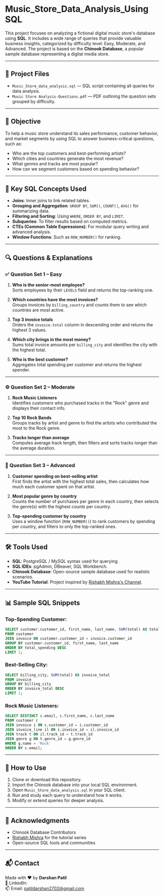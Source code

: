 # Music_Store_Data_Analysis_Using SQL

This project focuses on analyzing a fictional digital music store's database using **SQL**. It includes a wide range of queries that provide valuable business insights, categorized by difficulty level: Easy, Moderate, and Advanced. The project is based on the **Chinook Database**, a popular sample database representing a digital media store.

---

## 📁 Project Files

- `Music_Store_data_analysis.sql` — SQL script containing all queries for data analysis.
- `Music Store Analysis-Questions.pdf` — PDF outlining the question sets grouped by difficulty.

---

## 🎯 Objective

To help a music store understand its sales performance, customer behavior, and market segments by using SQL to answer business-critical questions, such as:

- Who are the top customers and best-performing artists?
- Which cities and countries generate the most revenue?
- What genres and tracks are most popular?
- How can we segment customers based on spending behavior?

---

## 🧠 Key SQL Concepts Used

- **Joins**: Inner joins to link related tables.
- **Grouping and Aggregation**: `GROUP BY`, `SUM()`, `COUNT()`, `AVG()` for summarizing data.
- **Filtering and Sorting**: Using `WHERE`, `ORDER BY`, and `LIMIT`.
- **Subqueries**: To filter results based on computed metrics.
- **CTEs (Common Table Expressions)**: For modular query writing and advanced analysis.
- **Window Functions**: Such as `ROW_NUMBER()` for ranking.

---

## 🔍 Questions & Explanations

### ✅ Question Set 1 – Easy

1. **Who is the senior-most employee?**  
   Sorts employees by their `LEVELS` field and returns the top-ranking one.

2. **Which countries have the most invoices?**  
   Groups invoices by `billing_country` and counts them to see which countries are most active.

3. **Top 3 invoice totals**  
   Orders the `invoice.total` column in descending order and returns the highest 3 values.

4. **Which city brings in the most money?**  
   Sums total invoice amounts per `billing_city` and identifies the city with the highest total.

5. **Who is the best customer?**  
   Aggregates total spending per customer and returns the highest spender.

---

### ⚙️ Question Set 2 – Moderate

1. **Rock Music Listeners**  
   Identifies customers who purchased tracks in the "Rock" genre and displays their contact info.

2. **Top 10 Rock Bands**  
   Groups tracks by artist and genre to find the artists who contributed the most to the Rock genre.

3. **Tracks longer than average**  
   Computes average track length, then filters and sorts tracks longer than the average duration.

---

### 🧠 Question Set 3 – Advanced

1. **Customer spending on best-selling artist**  
   First finds the artist with the highest total sales, then calculates how much each customer spent on that artist.

2. **Most popular genre by country**  
   Counts the number of purchases per genre in each country, then selects the genre(s) with the highest counts per country.

3. **Top-spending customer by country**  
   Uses a window function (`ROW_NUMBER()`) to rank customers by spending per country, and filters to only the top-ranked ones.

---

## 🛠 Tools Used

- **SQL**: PostgreSQL / MySQL syntax used for querying.
- **SQL IDEs**: pgAdmin, DBeaver, SQL Workbench.
- **Chinook Database**: Open-source sample database used for realistic scenarios.
- **YouTube Tutorial**: Project inspired by [Rishabh Mishra's Channel](https://www.youtube.com/@RishabhMishraOfficial).

---

## 📊 Sample SQL Snippets

### Top-Spending Customer:
```sql
SELECT customer.customer_id, first_name, last_name, SUM(total) AS total_spending
FROM customer
JOIN invoice ON customer.customer_id = invoice.customer_id
GROUP BY customer.customer_id, first_name, last_name
ORDER BY total_spending DESC
LIMIT 1;
```

### Best-Selling City:
```sql
SELECT billing_city, SUM(total) AS invoice_total
FROM invoice
GROUP BY billing_city
ORDER BY invoice_total DESC
LIMIT 1;
```

### Rock Music Listeners:
```sql
SELECT DISTINCT c.email, c.first_name, c.last_name
FROM customer c
JOIN invoice i ON c.customer_id = i.customer_id
JOIN invoice_line il ON i.invoice_id = il.invoice_id
JOIN track t ON il.track_id = t.track_id
JOIN genre g ON t.genre_id = g.genre_id
WHERE g.name = 'Rock'
ORDER BY c.email;
```

---

## 📌 How to Use

1. Clone or download this repository.
2. Import the Chinook database into your local SQL environment.
3. Open `Music_Store_data_analysis.sql` in your SQL client.
4. Run and study each query to understand how it works.
5. Modify or extend queries for deeper analysis.

---

## 🙌 Acknowledgments

- Chinook Database Contributors
- [Rishabh Mishra](https://www.youtube.com/@RishabhMishraOfficial) for the tutorial series
- Open-source SQL tools and communities

---

## 📬 Contact

Made with ❤️ by **Darshan Patil**  
🔗 LinkedIn:  
📫 Email: patildarshan2702@gmail.com

